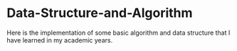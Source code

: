 # Data-Structure-and-Algorithm
Here is the implementation of some basic algorithm and data structure that I have learned in my academic years.
